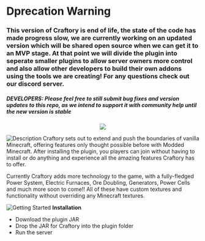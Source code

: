 <h1>Dprecation Warning</h1>
<h3>This version of Craftory is end of life, the state of the code has made progress slow, we are currently working on an updated version which will be shared open source when we can get it to an MVP stage. At that point we will divide the plugin into seperate smaller plugins to allow server owners more control and also allow other developers to build their own addons using the tools we are creating! For any questions check out our discord server.</h3>

<h5>DEVELOPERS: Please feel free to still submit bug fixes and version updates to this repo, as we intend to support it with community help until the new version is stable</h5>


<div style="text-align:center"><img src="https://www.dropbox.com/s/ndlh5ctbhxnx1g2/title.gif?raw=1" /></div>

![Description](https://www.dropbox.com/s/cs66rvebp67vhmb/bannerBarDescription.png?raw=1)
Craftory sets out to extend and push the boundaries of vanilla Minecraft, offering features only thought possible before with Modded Minecraft. After installing the plugin, you players can join without having to install or do anything and experience all the amazing features Craftory has to offer.

Currently Craftory adds more technology to the game, with a fully-fledged Power System, Electric Furnaces, Ore Doubling, Generators, Power Cells and much more soon to come!! All of these have custom textures and functionality without overriding any Minecraft textures.

![Getting Started](https://www.dropbox.com/s/0srb2ijbkjflxh8/bannerBarGettingStarted.png?raw=1)
**Installation**

 - Download the plugin JAR
 - Drop the JAR for Craftory into the plugin folder
 - Run the server

